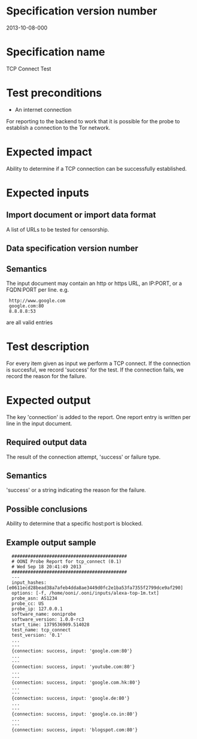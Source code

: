 # Specification version number

2013-10-08-000

# Specification name

TCP Connect Test

# Test preconditions

  * An internet connection

For reporting to the backend to work that it is possible for
the probe to establish a connection to the Tor network.

# Expected impact

Ability to determine if a TCP connection can be successfully established.

# Expected inputs

## Import document or import data format

A list of URLs to be tested for censorship.

## Data specification version number

## Semantics

The input document may contain an http or https URL, an IP:PORT, or a FQDN:PORT per line. e.g.

```
 http://www.google.com
 google.com:80
 8.8.8.8:53
```

are all valid entries

# Test description

For every item given as input we perform a TCP connect. If
the connection is succesful, we record 'success' for the
test. If the connection fails, we record the reason for the
failure.

# Expected output

The key 'connection' is added to the report. One report entry is written per line in the input document.

## Required output data

The result of the connection attempt, 'success' or failure type.

## Semantics

'success' or a string indicating the reason for the failure.

## Possible conclusions

Ability to determine that a specific host:port is blocked.

## Example output sample
```
  ###########################################
  # OONI Probe Report for tcp_connect (0.1)
  # Wed Sep 18 20:41:49 2013
  ###########################################
  ---
  input_hashes: [e0611ecd28bead38a7afeb4dda8ae3449d0fc2e1ba53fa7355f2799dce9af290]
  options: [-f, /home/ooni/.ooni/inputs/alexa-top-1m.txt]
  probe_asn: AS1234
  probe_cc: US
  probe_ip: 127.0.0.1
  software_name: ooniprobe
  software_version: 1.0.0-rc3
  start_time: 1379536909.514028
  test_name: tcp_connect
  test_version: '0.1'
  ...
  ---
  {connection: success, input: 'google.com:80'}
  ...
  ---
  {connection: success, input: 'youtube.com:80'}
  ...
  ---
  {connection: success, input: 'google.com.hk:80'}
  ...
  ---
  {connection: success, input: 'google.de:80'}
  ...
  ---
  {connection: success, input: 'google.co.in:80'}
  ...
  ---
  {connection: success, input: 'blogspot.com:80'}
  ```
